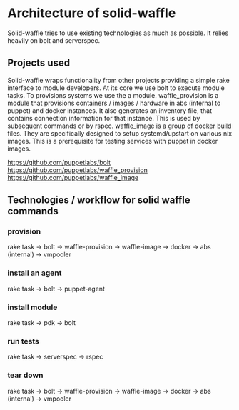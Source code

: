# Architecture of solid-waffle

Solid-waffle tries to use existing technologies as much as possible. It relies heavily on bolt and serverspec.

## Projects used

Solid-waffle wraps functionality from other projects providing a simple rake interface to module developers. 
At its core we use bolt to execute module tasks. To provisions systems we use the a module. waffle_provision is a module that provisions containers / images / hardware in abs (internal to puppet) and docker instances. It also generates an inventory file, that contains connection information for that instance. This is used by subsequent commands or by rspec. 
waffle_image is a group of docker build files. They are specifically designed to setup systemd/upstart on various nix images. This is a prerequisite for testing services with puppet in docker images.

https://github.com/puppetlabs/bolt
https://github.com/puppetlabs/waffle_provision
https://github.com/puppetlabs/waffle_image

## Technologies / workflow for solid waffle commands

### provision
rake task -> bolt -> waffle-provision -> waffle-image -> docker
                                      -> abs (internal)
                                      -> vmpooler

### install an agent

rake task -> bolt -> puppet-agent

### install module

rake task -> pdk -> bolt

### run tests

rake task -> serverspec -> rspec

### tear down

rake task -> bolt -> waffle-provision -> waffle-image -> docker
                                      -> abs (internal)
                                      -> vmpooler